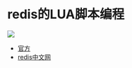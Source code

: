# redis的LUA脚本编程


![](http://www.lua.org/images/luaa.gif)

* [官方](http://www.lua.org/)
* [redis中文网](http://redis.cn)




